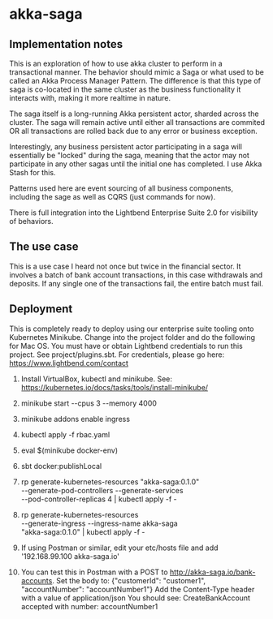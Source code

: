 # akka-saga

## Implementation notes

This is an exploration of how to use akka cluster to perform in a transactional manner. The behavior
should mimic a Saga or what used to be called an Akka Process Manager Pattern. The difference is that
this type of saga is co-located in the same cluster as the business functionality it interacts with,
making it more realtime in nature.

The saga itself is a long-running Akka persistent actor, sharded across the cluster. The saga will 
remain active until either all transactions are commited OR all transactions are rolled back due to 
any error or business exception.

Interestingly, any business persistent actor participating in a saga will essentially be "locked"
during the saga, meaning that the actor may not participate in any other sagas until the initial 
one has completed. I use Akka Stash for this.

Patterns used here are event sourcing of all business components, including the sage as well as 
CQRS (just commands for now).

There is full integration into the Lightbend Enterprise Suite 2.0 for visibility of behaviors.

## The use case

This is a use case I heard not once but twice in the financial sector. It involves a batch of bank
account transactions, in this case withdrawals and deposits. If any single one of the transactions
fail, the entire batch must fail.

## Deployment

This is completely ready to deploy using our enterprise suite tooling onto Kubernetes Minikube. Change into the
project folder and do the following for Mac OS. You must have or obtain Lightbend credentials to run this project.
See project/plugins.sbt. For credentials, please go here: https://www.lightbend.com/contact

1. Install VirtualBox, kubectl and minikube. See: https://kubernetes.io/docs/tasks/tools/install-minikube/
2. minikube start --cpus 3 --memory 4000
3. minikube addons enable ingress
4. kubectl apply -f rbac.yaml
5. eval $(minikube docker-env)
6. sbt docker:publishLocal
7. rp generate-kubernetes-resources "akka-saga:0.1.0" \
     --generate-pod-controllers --generate-services \
     --pod-controller-replicas 4 | kubectl apply -f -
     
8. rp generate-kubernetes-resources \
     --generate-ingress --ingress-name akka-saga \
     "akka-saga:0.1.0" | kubectl apply -f -
9. If using Postman or similar, edit your etc/hosts file and add '192.168.99.100	akka-saga.io'
10. You can test this in Postman with a POST to http://akka-saga.io/bank-accounts.
Set the body to: {"customerId": "customer1", "accountNumber": "accountNumber1"}
Add the Content-Type header with a value of application/json
You should see: CreateBankAccount accepted with number: accountNumber1
